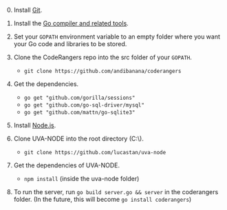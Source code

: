 0. Install [Git](https://git-scm.com/).

1. Install the [Go compiler and related tools](https://golang.org).

2. Set your `GOPATH` environment variable to an empty folder where you want 
   your Go code and libraries to be stored.

3. Clone the CodeRangers repo into the src folder of your `GOPATH`.
     - `git clone https://github.com/andibanana/coderangers`

4. Get the dependencies.
     - `go get "github.com/gorilla/sessions"`
     - `go get "github.com/go-sql-driver/mysql"`
     - `go get "github.com/mattn/go-sqlite3"`

5. Install [Node.js](https://nodejs.org/).

6. Clone UVA-NODE into the root directory (C:\\).
     - `git clone https://github.com/lucastan/uva-node`

7. Get the dependencies of UVA-NODE.
     - `npm install` (inside the uva-node folder)

8. To run the server, run `go build server.go && server` in the coderangers 
   folder. (In the future, this will become `go install coderangers`)

